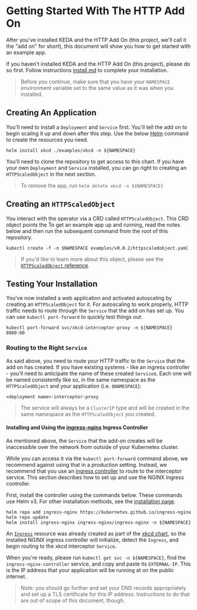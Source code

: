 # Getting Started With The HTTP Add On

After you've installed KEDA and the HTTP Add On (this project, we'll call it the "add on" for short), this document will show you how to get started with an example app.

If you haven't installed KEDA and the HTTP Add On (this project), please do so first. Follow instructions [install.md](./install.md) to complete your installation.

>Before you continue, make sure that you have your `NAMESPACE` environment variable set to the same value as it was when you installed.

## Creating An Application

You'll need to install a `Deployment` and `Service` first. You'll tell the add on to begin scaling it up and down after this step. Use the below [Helm](https://helm.sh) command to create the resources you need.

```shell
helm install xkcd ./examples/xkcd -n ${NAMESPACE}
```

You'll need to clone the repository to get access to this chart. If you have your own `Deployment` and `Service` installed, you can go right to creating an `HTTPScaledObject` in the next section.

>To remove the app, run `helm delete xkcd -n ${NAMESPACE}`

## Creating an `HTTPScaledObject`

You interact with the operator via a CRD called `HTTPScaledObject`. This CRD object points the To get an example app up and running, read the notes below and then run the subsequent command from the root of this repository.

```shell
kubectl create -f -n $NAMESPACE examples/v0.0.2/httpscaledobject.yaml
```

>If you'd like to learn more about this object, please see the [`HTTPScaledObject` reference](./ref/http_scaled_object.md).

## Testing Your Installation

You've now installed a web application and activated autoscaling by creating an `HTTPScaledObject` for it. For autoscaling to work properly, HTTP traffic needs to route through the `Service` that the add on has set up. You can use `kubectl port-forward` to quickly test things out:

```shell
kubectl port-forward svc/xkcd-interceptor-proxy -n ${NAMESPACE} 8080:80
```

### Routing to the Right `Service`

As said above, you need to route your HTTP traffic to the `Service` that the add on has created. If you have existing systems - like an ingress controller - you'll need to anticipate the name of these created `Service`s. Each one will be named consistently like so, in the same namespace as the `HTTPScaledObject` and your application (i.e. `$NAMESPACE`):

```shell
<deployment name>-interceptor-proxy
```

>The service will always be a `ClusterIP` type and will be created in the same namespace as the `HTTPScaledObject` you created.

#### Installing and Using the [ingress-nginx](https://kubernetes.github.io/ingress-nginx/deploy/#using-helm) Ingress Controller

As mentioned above, the `Service` that the add-on creates will be inaccessible over the network from outside of your Kubernetes cluster.

While you can access it via the `kubectl port-forward` command above, we recommend against using that in a production setting. Instead, we recommend that you use an [ingress controller](https://kubernetes.io/docs/concepts/services-networking/ingress-controllers/) to route to the interceptor service. This section describes how to set up and use the NGINX Ingress controller.

First, install the controller using the commands below. These commands use Helm v3. For other installation methods, see the [installation page](https://kubernetes.github.io/ingress-nginx/deploy/).

```shell
helm repo add ingress-nginx https://kubernetes.github.io/ingress-nginx
helm repo update
helm install ingress-nginx ingress-nginx/ingress-nginx -n ${NAMESPACE}
```

An [`Ingress`](https://kubernetes.io/docs/concepts/services-networking/ingress/) resource was already created as part of the [xkcd chart](../examples/xkcd/templates/ingress.yaml), so the installed NGINX ingress controller will initialize, detect the `Ingress`, and begin routing to the xkcd interceptor `Service`.

When you're ready, please run `kubectl get svc -n ${NAMESPACE}`, find the `ingress-nginx-controller` service, and copy and paste its `EXTERNAL-IP`. This is the IP address that your application will be running at on the public internet.

>Note: you should go further and set your DNS records appropriately and set up a TLS certificate for this IP address. Instructions to do that are out of scope of this document, though.

